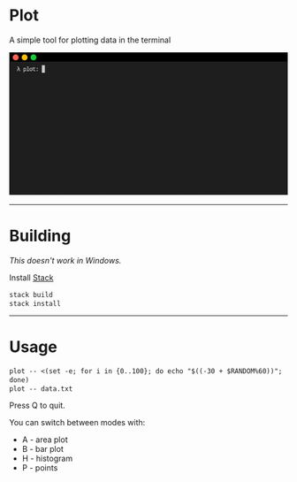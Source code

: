 # Plot

A simple tool for plotting data in the terminal

![Plot demo](https://raw.githubusercontent.com/weeezes/plot/master/media/plot_demo.gif)

---

# Building

*This doesn't work in Windows.*

Install [Stack](https://docs.haskellstack.org/en/stable/README/#how-to-install)

```
stack build
stack install
```

---

# Usage

```
plot -- <(set -e; for i in {0..100}; do echo "$((-30 + $RANDOM%60))"; done)
plot -- data.txt
```
Press Q to quit.

You can switch between modes with:

* A - area plot
* B - bar plot
* H - histogram
* P - points
